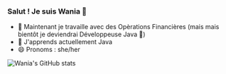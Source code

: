 ### Salut ! Je suis Wania 🐁

- 🔭 Maintenant je travaille avec des Opèrations Financières (mais mais bientôt je deviendrai Développeuse Java 🤟)
- 🌱 J'apprends actuellement Java
- 😄 Pronoms : she/her

![Wania's GitHub stats](https://github-readme-stats.vercel.app/api?username=wania&theme=chartreuse-dark&show_icons=true)
